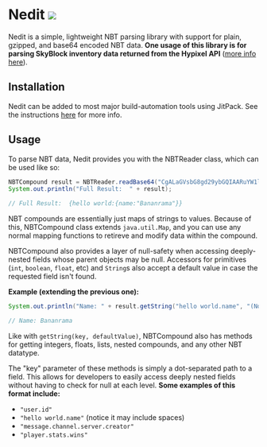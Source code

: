 # Nedit [![](https://jitpack.io/v/TheNullicorn/Nedit.svg)](https://jitpack.io/#TheNullicorn/Nedit)
Nedit is a simple, lightweight NBT parsing library with support for plain, gzipped, and base64 encoded NBT data. __One usage of this library is for parsing SkyBlock inventory data returned from the Hypixel API__ ([more info here](https://github.com/HypixelDev/PublicAPI/tree/master/Documentation#skyblock-items-and-inventories)).

## Installation
Nedit can be added to most major build-automation tools using JitPack. See the instructions [here](https://jitpack.io/#TheNullicorn/Nedit) for more info.

## Usage
To parse NBT data, Nedit provides you with the NBTReader class, which can be used like so:
```java
NBTCompound result = NBTReader.readBase64("CgALaGVsbG8gd29ybGQIAARuYW1lAAlCYW5hbnJhbWEA");
System.out.println("Full Result:  " + result);

// Full Result:  {hello world:{name:"Bananrama"}}
```

NBT compounds are essentially just maps of strings to values. Because of this, NBTCompound class extends `java.util.Map`, and you can use any normal mapping functions to retireve and modify data within the compound.

NBTCompound also provides a layer of null-safety when accessing deeply-nested fields whose parent objects may be null. Accessors for primitives (`int`, `boolean`, `float`, etc) and `String`s also accept a default value in case the requested field isn't found.

**Example (extending the previous one):**
```java
System.out.println("Name: " + result.getString("hello world.name", "(Not Found!)"));

// Name: Bananrama
```
Like with `getString(key, defaultValue)`, NBTCompound also has methods for getting integers, floats, lists, nested compounds, and any other NBT datatype.

The "key" parameter of these methods is simply a dot-separated path to a field. This allows for developers to easily access deeply nested fields without having to check for null at each level. **Some examples of this format include:**
- `"user.id"`
- `"hello world.name"` (notice it may include spaces)
- `"message.channel.server.creator"`
- `"player.stats.wins"`
